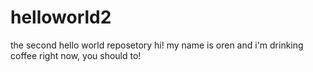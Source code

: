 # helloworld2
the second hello world reposetory
hi! my name is oren and i'm drinking coffee right now, you should to!
